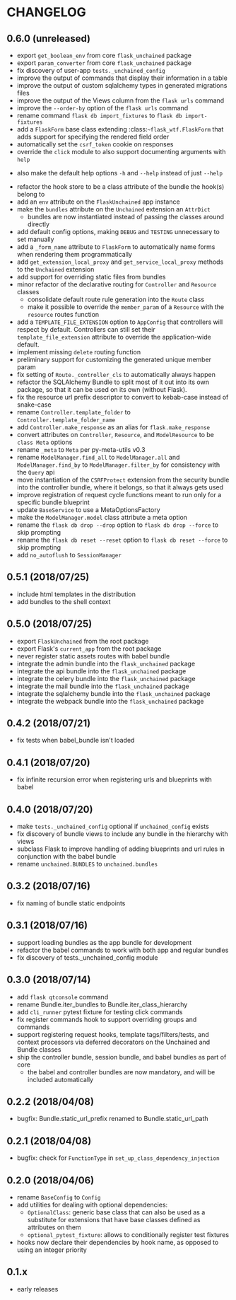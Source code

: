 # CHANGELOG

## 0.6.0 (unreleased)

* export `get_boolean_env` from core `flask_unchained` package
* export `param_converter` from core `flask_unchained` package
* fix discovery of user-app `tests._unchained_config`
* improve the output of commands that display their information in a table
* improve the output of custom sqlalchemy types in generated migrations files
* improve the output of the Views column from the `flask urls` command
* improve the `--order-by` option of the `flask urls` command
* rename command `flask db import_fixtures` to `flask db import-fixtures`
* add a `FlaskForm` base class extending :class:`~flask_wtf.FlaskForm` that adds support for specifying the rendered field order
* automatically set the `csrf_token` cookie on responses
* override the `click` module to also support documenting arguments with `help`
 - also make the default help options `-h` and `--help` instead of just `--help`
* refactor the hook store to be a class attribute of the bundle the hook(s) belong to
* add an `env` attribute on the `FlaskUnchained` app instance
* make the `bundles` attribute on the `Unchained` extension an `AttrDict`
   - bundles are now instantiated instead of passing the classes around directly
* add default config options, making `DEBUG` and `TESTING` unnecessary to set manually
* add a `_form_name` attribute to `FlaskForm` to automatically name forms when rendering them programmatically
* add `get_extension_local_proxy` and `get_service_local_proxy` methods to the `Unchained` extension
* add support for overriding static files from bundles
* minor refactor of the declarative routing for `Controller` and `Resource` classes
   - consolidate default route rule generation into the `Route` class
   - make it possible to override the `member_param` of a `Resource` with the `resource` routes function
* add a `TEMPLATE_FILE_EXTENSION` option to `AppConfig` that controllers will respect by default. Controllers can still set their `template_file_extension` attribute to override the application-wide default.
* implement missing `delete` routing function
* preliminary support for customizing the generated unique member param
* fix setting of `Route._controller_cls` to automatically always happen
* refactor the SQLAlchemy Bundle to split most of it out into its own package, so that it can be used on its own (without Flask).
* fix the resource url prefix descriptor to convert to kebab-case instead of snake-case
* rename `Controller.template_folder` to `Controller.template_folder_name`
* add `Controller.make_response` as an alias for `flask.make_response`
* convert attributes on `Controller`, `Resource`, and `ModelResource` to be `class Meta` options
* rename `_meta` to `Meta` per py-meta-utils v0.3
* rename `ModelManager.find_all` to `ModelManager.all` and `ModelManager.find_by` to `ModelManager.filter_by` for consistency with the `Query` api
* move instantiation of the `CSRFProtect` extension from the security bundle into the controller bundle, where it belongs, so that it always gets used
* improve registration of request cycle functions meant to run only for a specific bundle blueprint
* update `BaseService` to use a MetaOptionsFactory
* make the `ModelManager.model` class attribute a meta option
* rename the `flask db drop --drop` option to `flask db drop --force` to skip prompting
* rename the `flask db reset --reset` option to `flask db reset --force` to skip prompting
* add `no_autoflush` to `SessionManager`

## 0.5.1 (2018/07/25)

* include html templates in the distribution
* add bundles to the shell context

## 0.5.0 (2018/07/25)

* export `FlaskUnchained` from the root package
* export Flask's `current_app` from the root package
* never register static assets routes with babel bundle
* integrate the admin bundle into the `flask_unchained` package
* integrate the api bundle into the `flask_unchained` package
* integrate the celery bundle into the `flask_unchained` package
* integrate the mail bundle into the `flask_unchained` package
* integrate the sqlalchemy bundle into the `flask_unchained` package
* integrate the webpack bundle into the `flask_unchained` package

## 0.4.2 (2018/07/21)

* fix tests when babel_bundle isn't loaded

## 0.4.1 (2018/07/20)

* fix infinite recursion error when registering urls and blueprints with babel

## 0.4.0 (2018/07/20)

* make `tests._unchained_config` optional if `unchained_config` exists
* fix discovery of bundle views to include any bundle in the hierarchy with views
* subclass Flask to improve handling of adding blueprints and url rules in conjunction with the babel bundle
* rename `unchained.BUNDLES` to `unchained.bundles`

## 0.3.2 (2018/07/16)

* fix naming of bundle static endpoints

## 0.3.1 (2018/07/16)

* support loading bundles as the app bundle for development
* refactor the babel commands to work with both app and regular bundles
* fix discovery of tests._unchained_config module

## 0.3.0 (2018/07/14)

* add `flask qtconsole` command
* rename Bundle.iter_bundles to Bundle.iter_class_hierarchy
* add `cli_runner` pytest fixture for testing click commands
* fix register commands hook to support overriding groups and commands
* support registering request hooks, template tags/filters/tests, and context processors via deferred decorators on the Unchained and Bundle classes
* ship the controller bundle, session bundle, and babel bundles as part of core
    - the babel and controller bundles are now mandatory, and will be included automatically

## 0.2.2 (2018/04/08)

* bugfix: Bundle.static_url_prefix renamed to Bundle.static_url_path

## 0.2.1 (2018/04/08)

* bugfix: check for `FunctionType` in `set_up_class_dependency_injection`

## 0.2.0 (2018/04/06)

* rename `BaseConfig` to `Config`
* add utilities for dealing with optional dependencies:
    * `OptionalClass`: generic base class that can also be used as a substitute for extensions that have base classes defined as attributes on them
    * `optional_pytest_fixture`: allows to conditionally register test fixtures
* hooks now declare their dependencies by hook name, as opposed to using an integer priority

## 0.1.x

* early releases
